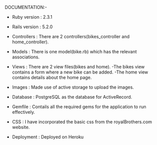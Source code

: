 
DOCUMENTATION:-


* Ruby version : 2.3.1

* Rails version : 5.2.0 

* Controllers : There are 2 controllers(bikes_controller and home_controller).

* Models : There is one model(bike.rb) which has the relevant associations.

* Views : There are 2 view files(bikes and home).
			-The bikes view contains a form where a new bike can be added. 
			-The home view contains details about the home page.			

* Images : Made use of active storage to upload the images. 			

* Database : PostgreSQL as the database for ActiveRecord.

* Gemfile : Contails all the required gems for the application to run effectively.	

* CSS : I have incorporated the basic css from the royalBrothers.com website.		

* Deployment : Deployed on Heroku


